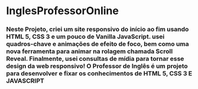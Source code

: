 # InglesProfessorOnline



### Neste Projeto, criei um site responsivo do início ao fim usando HTML 5, CSS 3 e um pouco de Vanilla JavaScript. usei quadros-chave e animações de efeito de foco, bem como uma nova ferramenta para animar na rolagem chamada Scroll Reveal. Finalmente, usei consultas de mídia para tornar esse design da web responsivo! O Professor de Inglês é um projeto para desenvolver e fixar os conhecimentos de HTML 5, CSS 3 E JAVASCRIPT
